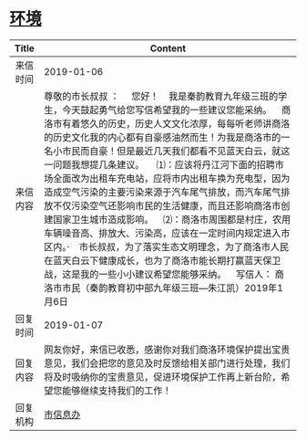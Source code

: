 # [环境](http://www.shangluo.gov.cn/zmhd/ldxxxx.jsp?urltype=leadermail.LeaderMailContentUrl&wbtreeid=1112&leadermailid=5107)

| Title |                                                                                                                                                                                                                     Content                                                                                                                                                                                                                     |
|:-----:|-------------------------------------------------------------------------------------------------------------------------------------------------------------------------------------------------------------------------------------------------------------------------------------------------------------------------------------------------------------------------------------------------------------------------------------------------|
| 来信时间  | 2019-01-06                                                                                                                                                                                                                                                                                                                                                                                                                                      |
| 来信内容  | 尊敬的市长叔叔 ：     您好！    我是秦韵教育九年级三班的学生，今天鼓起勇气给您写信希望我的一些建议您能采纳。    商洛市有着悠久的历史，历史人文文化浓厚，每每听老师讲商洛的历史文化我的内心都有自豪感油然而生！为我是商洛市的一名小市民而自豪！但是最近几天我们都看不见蓝天白云，就这一问题我想提几条建议。     ⑴：应该将丹江河下面的招聘市场全面改为出租车充电站，应将市内出租车换为充电型，因为造成空气污染的主要污染来源于汽车尾气排放，而汽车尾气排放不仅污染空气还影响市民的生活健康，而且还影响商洛市创建国家卫生城市造成影响。    ⑵：商洛市周围都是村庄，农用车辆噪音高、排放大、污染高，应该在一定时间内规定进入市区内。·    市长叔叔，为了落实生态文明理念，为了商洛市人民在蓝天白云下健康成长，也为了商洛市能长期打赢蓝天保卫战，这是我的一些小小建议希望您能够采纳。    写信人： 商洛市市民（秦韵教育初中部九年级三班—朱江凯）2019年1月6日 |
| 回复时间  | 2019-01-07                                                                                                                                                                                                                                                                                                                                                                                                                                      |
| 回复内容  | 网友你好，来信已收悉，感谢你对我们商洛环境保护提出宝贵意见，我们会把您的意见及时反馈给相关部门进行处理，我们将及时吸纳你的宝贵意见，促进环境保护工作再上新台阶，希望您能够继续支持我们的工作！                                                                                                                                                                                                                                                                                                                                                 |
| 回复机构  | [市信息办](../../category/agencies/市信息办.md)                                                                                                                                                                                                                                                                                                                                                                                                         |